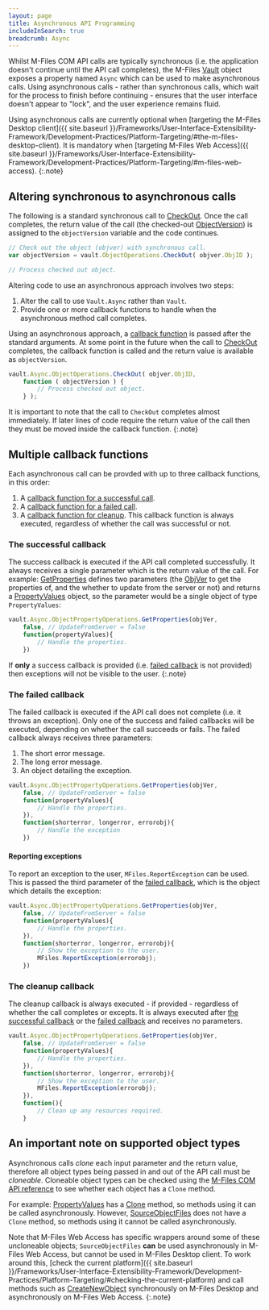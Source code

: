 ```yaml
---
layout: page
title: Asynchronous API Programming
includeInSearch: true
breadcrumb: Async
---
```


Whilst M-Files COM API calls are typically synchronous (i.e. the application doesn't continue until the API call completes), the M-Files [Vault](https://www.m-files.com/api/documentation/index.html#MFilesAPI~Vault.html) object exposes a property named `Async` which can be used to make asynchronous calls.  Using asynchronous calls - rather than synchronous calls, which wait for the process to finish before continuing - ensures that the user interface doesn't appear to "lock", and the user experience remains fluid.

Using asynchronous calls are currently optional when [targeting the M-Files Desktop client]({{ site.baseurl }}/Frameworks/User-Interface-Extensibility-Framework/Development-Practices/Platform-Targeting/#the-m-files-desktop-client).  It is mandatory when [targeting M-Files Web Access]({{ site.baseurl }}/Frameworks/User-Interface-Extensibility-Framework/Development-Practices/Platform-Targeting/#m-files-web-access).
{:.note}

## Altering synchronous to asynchronous calls

The following is a standard synchronous call to [CheckOut](https://www.m-files.com/api/documentation/index.html#MFilesAPI~VaultObjectOperations~CheckOut.html).  Once the call completes, the return value of the call (the checked-out [ObjectVersion](https://www.m-files.com/api/documentation/index.html#MFilesAPI~ObjectVersion.html)) is assigned to the `objectVersion` variable and the code continues.

```javascript
// Check out the object (objver) with synchronous call.
var objectVersion = vault.ObjectOperations.CheckOut( objver.ObjID );

// Process checked out object.
```

Altering code to use an asynchronous approach involves two steps:

1. Alter the call to use `Vault.Async` rather than `Vault`.
2. Provide one or more callback functions to handle when the asynchronous method call completes.

Using an asynchronous approach, a [callback function](https://en.wikipedia.org/wiki/Callback_%28computer_programming%29#JavaScript) is passed after the standard arguments.  At some point in the future when the call to [CheckOut](https://www.m-files.com/api/documentation/index.html#MFilesAPI~VaultObjectOperations~CheckOut.html) completes, the callback function is called and the return value is available as `objectVersion`.

```javascript
vault.Async.ObjectOperations.CheckOut( objver.ObjID,      
	function ( objectVersion ) {
		// Process checked out object.
	} );
```

It is important to note that the call to `CheckOut` completes almost immediately.  If later lines of code require the return value of the call then they must be moved inside the callback function.
{:.note}

## Multiple callback functions

Each asynchronous call can be provded with up to three callback functions, in this order:

1. A [callback function for a successful call](#the-successful-callback).
2. A [callback function for a failed call](#the-failed-callback).
3. A [callback function for cleanup](#the-cleanup-callback).  This callback function is always executed, regardless of whether the call was successful or not.

### The successful callback

The success callback is executed if the API call completed successfully.  It always receives a single parameter which is the return value of the call.  For example: [GetProperties](https://www.m-files.com/api/documentation/index.html#MFilesAPI~VaultObjectPropertyOperations~GetProperties.html) defines two parameters (the [ObjVer](https://www.m-files.com/api/documentation/MFilesAPI~ObjVer.html) to get the properties of, and the whether to update from the server or not) and returns a [PropertyValues](https://www.m-files.com/api/documentation/index.html#MFilesAPI~PropertyValues.html) object, so the parameter would be a single object of type `PropertyValues`:

```javascript
vault.Async.ObjectPropertyOperations.GetProperties(objVer, 
	false, // UpdateFromServer = false
	function(propertyValues){
		// Handle the properties.
	})
```

If <strong>only</strong> a success callback is provided (i.e. <a href="#the-failed-callback">failed callback</a> is not provided) then exceptions will not be visible to the user.
{:.note}

### The failed callback

The failed callback is executed if the API call does not complete (i.e. it throws an exception).  Only one of the success and failed callbacks will be executed, depending on whether the call succeeds or fails.  The failed callback always receives three parameters:

1. The short error message.
2. The long error message.
3. An object detailing the exception.

```javascript
vault.Async.ObjectPropertyOperations.GetProperties(objVer, 
	false, // UpdateFromServer = false
	function(propertyValues){
		// Handle the properties.
	}),
	function(shorterror, longerror, errorobj){
		// Handle the exception
	})
```

#### Reporting exceptions

To report an exception to the user, `MFiles.ReportException` can be used.  This is passed the third parameter of the [failed callback](#the-failed-callback), which is the object which details the exception:

```javascript
vault.Async.ObjectPropertyOperations.GetProperties(objVer, 
	false, // UpdateFromServer = false
	function(propertyValues){
		// Handle the properties.
	}),
	function(shorterror, longerror, errorobj){
		// Show the exception to the user.
		MFiles.ReportException(errorobj);
	})
```

### The cleanup callback

The cleanup callback is always executed - if provided - regardless of whether the call completes or excepts.  It is always executed after [the successful callback](#the-successful-callback) or the [failed callback](#the-failed-callback) and receives no parameters.

```javascript
vault.Async.ObjectPropertyOperations.GetProperties(objVer, 
	false, // UpdateFromServer = false
	function(propertyValues){
		// Handle the properties.
	}),
	function(shorterror, longerror, errorobj){
		// Show the exception to the user.
		MFiles.ReportException(errorobj);
	}),
	function(){
		// Clean up any resources required.
	}
```

## An important note on supported object types

Asynchronous calls *clone* each input parameter and the return value, therefore all object types being passed in and out of the API call must be *cloneable*.  Cloneable object types can be checked using the [M-Files COM API reference](https://www.m-files.com/api/documentation/index.html) to see whether each object has a `Clone` method.

For example: [PropertyValues](https://www.m-files.com/api/documentation/index.html#MFilesAPI~PropertyValues.html) has a [Clone](https://www.m-files.com/api/documentation/index.html#MFilesAPI~PropertyValues~Clone.html) method, so methods using it can be called asynchronously.  However, [SourceObjectFiles](https://www.m-files.com/api/documentation/index.html#MFilesAPI~SourceObjectFiles.html) does not have a `Clone` method, so methods using it cannot be called asynchronously.

Note that M-Files Web Access has specific wrappers around some of these uncloneable objects; `SourceObjectFiles` <b>can</b> be used asynchronously in M-Files Web Access, but cannot be used in M-Files Desktop client.  To work around this, [check the current platform]({{ site.baseurl }}/Frameworks/User-Interface-Extensibility-Framework/Development-Practices/Platform-Targeting/#checking-the-current-platform) and call methods such as [CreateNewObject](https://www.m-files.com/api/documentation/index.html#MFilesAPI~VaultObjectOperations~CreateNewObject.html) synchronously on M-Files Desktop and asynchronously on M-Files Web Access.
{:.note}